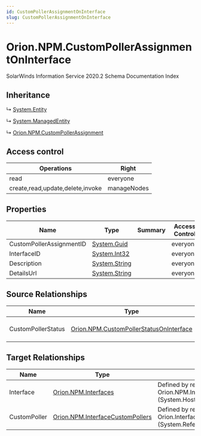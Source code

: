 ```yaml
---
id: CustomPollerAssignmentOnInterface
slug: CustomPollerAssignmentOnInterface
---
```


# Orion.NPM.CustomPollerAssignmentOnInterface

SolarWinds Information Service 2020.2 Schema Documentation Index

## Inheritance

↳ [System.Entity](./../System/Entity)

↳ [System.ManagedEntity](./../System/ManagedEntity)

↳ [Orion.NPM.CustomPollerAssignment](./../Orion.NPM/CustomPollerAssignment)

## Access control

| Operations | Right |
| ------ | ------ |
| read | everyone |
| create,read,update,delete,invoke | manageNodes |

## Properties

| Name | Type | Summary | Access Control |
| ------ | ------ | ------ | ------ |
| CustomPollerAssignmentID | [System.Guid](https://docs.microsoft.com/en-us/dotnet/api/system.guid) |  | everyone |
| InterfaceID | [System.Int32](https://docs.microsoft.com/en-us/dotnet/api/system.int32) |  | everyone |
| Description | [System.String](https://docs.microsoft.com/en-us/dotnet/api/system.string) |  | everyone |
| DetailsUrl | [System.String](https://docs.microsoft.com/en-us/dotnet/api/system.string) |  | everyone |

## Source Relationships

| Name | Type | Notes |
| ------ | ------ | ------ |
| CustomPollerStatus | [Orion.NPM.CustomPollerStatusOnInterface](./../Orion.NPM/CustomPollerStatusOnInterface) | Defined by relationship Orion.CustomPollerAssignmentOnInterfaceHostsCustomPollerStatusOnInterface (System.Hosting) |

## Target Relationships

| Name | Type | Notes |
| ------ | ------ | ------ |
| Interface | [Orion.NPM.Interfaces](./../Orion.NPM/Interfaces) | Defined by relationship Orion.NPM.InterfacesHostsCustomPollerAssignmentOnInterface (System.Hosting) |
| CustomPoller | [Orion.NPM.InterfaceCustomPollers](./../Orion.NPM/InterfaceCustomPollers) | Defined by relationship Orion.InterfaceCustomPollersReferencesCustomPollerAssignmentOnInterface (System.Reference) |

